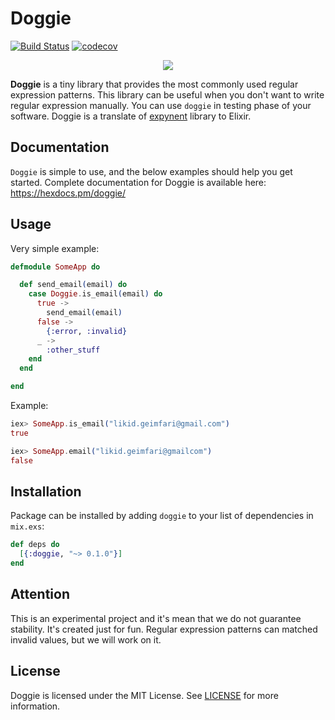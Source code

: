 # Doggie

[![Build Status](https://travis-ci.org/lk-geimfari/doggie.svg?branch=master)](https://travis-ci.org/lk-geimfari/doggie)
[![codecov](https://codecov.io/gh/lk-geimfari/doggie/branch/master/graph/badge.svg)](https://codecov.io/gh/lk-geimfari/doggie)

<p align="center">
<a href="https://github.com/lk-geimfari/doggie/">
  <img src="https://raw.githubusercontent.com/lk-geimfari/doggie/master/logo.png">
</a>
</p>

**Doggie** is a tiny library that provides the most commonly used regular expression patterns. This library can be useful when you don't want to write regular expression manually. You can use `doggie` in testing phase of your software. Doggie is a translate of [expynent](https://github.com/lk-geimfari/expynent) library to Elixir.


## Documentation
`Doggie` is simple to use, and the below examples should help you get started. Complete documentation for Doggie is available here: https://hexdocs.pm/doggie/


## Usage
Very simple example:

```elixir
defmodule SomeApp do

  def send_email(email) do
    case Doggie.is_email(email) do
      true ->
        send_email(email)
      false ->
        {:error, :invalid}
      _ ->
        :other_stuff
    end
  end

end

```

Example:
```elixir
iex> SomeApp.is_email("likid.geimfari@gmail.com")
true

iex> SomeApp.email("likid.geimfari@gmailcom")
false
```

## Installation

Package can be installed by adding `doggie` to your list of dependencies in `mix.exs`:

```elixir
def deps do
  [{:doggie, "~> 0.1.0"}]
end
```

## Attention
This is an experimental project and it's mean that we do not guarantee stability. It's created just for fun. Regular expression patterns can matched invalid values, but we will work on it.

## License
Doggie is licensed under the MIT License. See [LICENSE](https://github.com/lk-geimfari/doggie/blob/master/LICENSE) for more information.
